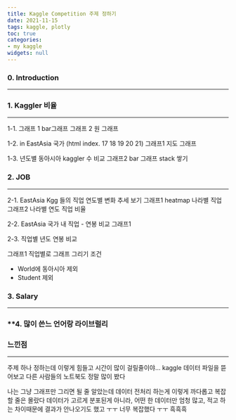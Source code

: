 ```yaml
---
title: Kaggle Competition 주제 정하기
date: 2021-11-15
tags: kaggle, plotly
toc: true
categories: 
- my kaggle
widgets: null
---
```


### **0. Introduction**
---



### **1. Kaggler 비율**
---

1-1. <World vs EastAsia>
그래프 1 bar그래프
그래프 2 원 그래프

1-2. in EastAsia 국가
(html index. 17 18 19 20 21)
그래프1 지도 그래프

1-3. 년도별 동아시아 kaggler 수 비교
그래프2 bar 그래프 stack 쌓기





### **2. JOB**
---

2-1. EastAsia Kgg 들의 직업 연도별 변화 추세 보기
그래프1 heatmap 나라별 직업
그래프2  나라별 연도 직업 비율 

2-2. EastAsia 국가 내 직업 - 연봉 비교
그래프1

2-3. 직업별 년도 연봉 비교

그래프1 직업별로 그래프 그리기
조건 
- World에 동아시아 제외 
- Student 제외






### **3. Salary**
---



### **4. 많이 쓴느 언어랑 라이브럴리


### **느낀점**
---
주제 하나 정하는데 이렇게 힘들고 시간이 많이 걸릴줄이야...
kaggle 데이터 파일을 뜯어보고
다른 사람들의 노트북도 정말 많이 봤다

나는 그냥 그래프만 그리면 될 줄 알았는데
데이터 전처리 하는게 이렇게 까다롭고 복잡할 줄은 몰랐다
데이터가 고르게 분포된게 아니라,
어떤 한 데이터만 엄청 많고, 적고 하는 차이때문에
결과가 안나오기도 했고 ㅜㅜ
너무 복잡했다 ㅜㅜ 흑흑흑